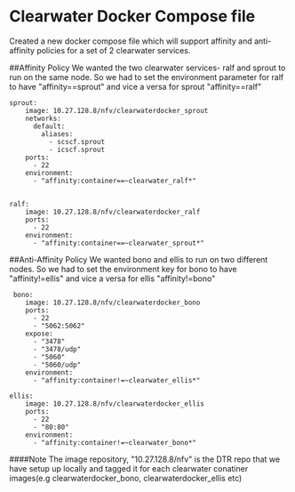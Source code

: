 # Clearwater Docker Compose file

Created a new docker compose file which will support affinity and anti-affinity policies for a set of 2 clearwater services.

##Affinity Policy
We wanted the two clearwater services- ralf and sprout to run on the same node. So we had to set the environment parameter for ralf  to have "affinity==sprout" and vice a versa for sprout "affinity==ralf" 

    sprout:
        image: 10.27.128.8/nfv/clearwaterdocker_sprout
        networks:
          default:
            aliases:
              - scscf.sprout
              - icscf.sprout
        ports:
          - 22
        environment:
          - "affinity:container==~clearwater_ralf*"


    ralf:
        image: 10.27.128.8/nfv/clearwaterdocker_ralf
        ports:
          - 22
        environment:
          - "affinity:container==~clearwater_sprout*"



##Anti-Affinity Policy
We wanted bono and ellis to run on two different nodes. So we had to set the environment key for bono to have "affinity!=ellis" and vice a versa for ellis "affinity!=bono" 

     bono:
        image: 10.27.128.8/nfv/clearwaterdocker_bono
        ports:
          - 22
          - "5062:5062"
        expose:
          - "3478"
          - "3478/udp"
          - "5060"
          - "5060/udp"
        environment:
          - "affinity:container!=~clearwater_ellis*"
          
    ellis:
        image: 10.27.128.8/nfv/clearwaterdocker_ellis
        ports:
          - 22
          - "80:80"
        environment:
          - "affinity:container!=~clearwater_bono*"


####Note
The image repository, "10.27.128.8/nfv" is the DTR repo that we have setup up locally and tagged it for each clearwater conatiner images(e.g clearwaterdocker_bono, clearwaterdocker_ellis etc)
